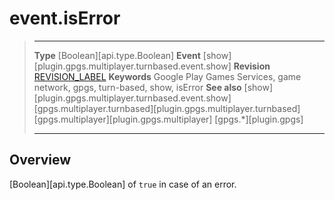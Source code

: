 # event.isError

> --------------------- ------------------------------------------------------------------------------------------
> __Type__              [Boolean][api.type.Boolean]
> __Event__             [show][plugin.gpgs.multiplayer.turnbased.event.show]
> __Revision__          [REVISION_LABEL](REVISION_URL)
> __Keywords__          Google Play Games Services, game network, gpgs, turn-based, show, isError
> __See also__          [show][plugin.gpgs.multiplayer.turnbased.event.show]
>						[gpgs.multiplayer.turnbased][plugin.gpgs.multiplayer.turnbased]
>						[gpgs.multiplayer][plugin.gpgs.multiplayer]
>                       [gpgs.*][plugin.gpgs]
> --------------------- ------------------------------------------------------------------------------------------

## Overview

[Boolean][api.type.Boolean] of `true` in case of an error.